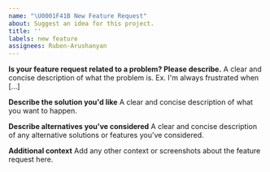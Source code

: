 ```yaml
---
name: "\U0001F41B New Feature Request"
about: Suggest an idea for this project.
title: ''
labels: new feature
assignees: Ruben-Arushanyan
---
```


**Is your feature request related to a problem? Please describe.**
A clear and concise description of what the problem is. Ex. I'm always frustrated when [...]

**Describe the solution you'd like**
A clear and concise description of what you want to happen.

**Describe alternatives you've considered**
A clear and concise description of any alternative solutions or features you've considered.

**Additional context**
Add any other context or screenshots about the feature request here.
